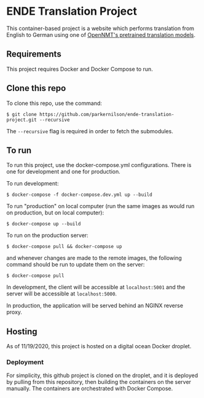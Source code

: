 # ENDE Translation Project
This container-based project is a website which performs translation from English to German using one of [OpenNMT's pretrained translation models](https://opennmt.net/Models-tf/).

## Requirements
This project requires Docker and Docker Compose to run.

## Clone this repo
To clone this repo, use the command:
```
$ git clone https://github.com/parkernilson/ende-translation-project.git --recursive
```
The `--recursive` flag is required in order to fetch the submodules.

## To run
To run this project, use the docker-compose.yml configurations. There is one for development and one for production.

To run development:
```
$ docker-compose -f docker-compose.dev.yml up --build
```
To run "production" on local computer (run the same images as would run on production, but on local computer):
```
$ docker-compose up --build
```
To run on the production server:
```
$ docker-compose pull && docker-compose up
```
and whenever changes are made to the remote images, the following command should be run to update them on the server:
```
$ docker-compose pull
```

In development, the client will be accessible at `localhost:5001` and the server will be accessible at `localhost:5000`.

In production, the application will be served behind an NGINX reverse proxy.

## Hosting
As of 11/19/2020, this project is hosted on a digital ocean Docker droplet.

### Deployment
For simplicity, this github project is cloned on the droplet, and it is deployed by pulling from this repository, then building the containers on the server manually. The containers are orchestrated with Docker Compose.